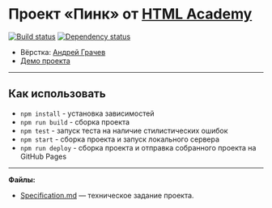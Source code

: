 # Проект «Пинк» от [HTML Academy](https://htmlacademy.ru/)
[![Build status][travis-image]][travis-url] [![Dependency status][dependency-image]][dependency-url]

* Вёрстка: [Андрей Грачев](https://github.com/andreysgra/)
* [Демо проекта](https://andreysgra.github.io/pink/)

---

## Как использовать

* `npm install` - установка зависимостей
* `npm run build` - сборка проекта
* `npm test` - запуск теста на наличие стилистических ошибок
* `npm start` - сборка проекта и запуск локального сервера
* `npm run deploy` - сборка проекта и отправка собранного проекта на GitHub Pages

---

**Файлы:**

- [Specification.md](Specification.md) — техническое задание проекта.

[travis-image]: https://travis-ci.org/andreysgra/pink.svg?branch=master
[travis-url]: https://travis-ci.org/andreysgra/pink
[dependency-image]: https://david-dm.org/andreysgra/pink/dev-status.svg?style=flat-square
[dependency-url]: https://david-dm.org/andreysgra/pink?type=dev
